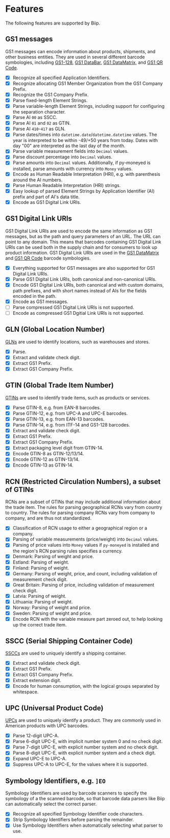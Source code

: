 # Features

The following features are supported by Biip.

## GS1 messages

GS1 messages can encode information about products, shipments, and other
business entities. They are used in several different barcode symbologies,
including
[GS1-128](https://en.wikipedia.org/wiki/Code_128),
[GS1 DataBar](https://en.wikipedia.org/wiki/GS1_DataBar_Coupon),
[GS1 DataMatrix](https://en.wikipedia.org/wiki/Data_Matrix), and
[GS1 QR Code](https://en.wikipedia.org/wiki/QR_code).

- [x] Recognize all specified Application Identifiers.
- [x] Recognize allocating GS1 Member Organization from the GS1 Company Prefix.
- [x] Recognize the GS1 Company Prefix.
- [x] Parse fixed-length Element Strings.
- [x] Parse variable-length Element Strings, including support for configuring
      the separation character.
- [x] Parse AI `00` as SSCC.
- [x] Parse AI `01` and `02` as GTIN.
- [x] Parse AI `410`-`417` as GLN.
- [x] Parse dates/times into `datetime.date`/`datetime.datetime` values. The
      year is interpreted to be within -49/+50 years from today. Dates with day "00"
      are interpreted as the last day of the month.
- [x] Parse variable measurement fields into `Decimal` values.
- [x] Parse discount percentage into `Decimal` values.
- [x] Parse amounts into `Decimal` values. Additionally, if py-moneyed
      is installed, parse amounts with currency into `Money` values.
- [x] Encode as Human Readable Interpretation (HRI),
      e.g. with parenthesis around the AI numbers.
- [x] Parse Human Readable Interpretation (HRI) strings.
- [x] Easy lookup of parsed Element Strings by Application Identifier (AI)
      prefix and part of AI's data title.
- [x] Encode as GS1 Digital Link URIs.

## GS1 Digital Link URIs

GS1 Digital Link URIs are used to encode the same information as GS1 messages,
but as the path and query parameters of an URL. The URL can point to any domain.
This means that barcodes containing GS1 Digital Link URIs can be used both in
the supply chain and for consumers to look up product information. GS1 Digital
Link URIs are used in the [GS1
DataMatrix](https://en.wikipedia.org/wiki/Data_Matrix) and [GS1 QR
Code](https://en.wikipedia.org/wiki/QR_code) barcode symbologies.

- [x] Everything supported for GS1 messages are also supported for GS1 Digital
      Link URIs.
- [x] Parse GS1 Digital Link URIs, both canonical and non-canonical URIs.
- [x] Encode GS1 Digital Link URIs, both canonical and with custom
      domains, path prefixes, and with short names instead of AIs for the fields
      encoded in the path.
- [x] Encode as GS1 messages.
- [ ] Parse compressed GS1 Digital Link URIs is not supported.
- [ ] Encode as compressed GS1 Dgitial Link URIs is not supported.

## GLN (Global Location Number)

[GLNs](https://en.wikipedia.org/wiki/Global_Location_Number) are used to
identify locations, such as warehouses and stores.

- [x] Parse.
- [x] Extract and validate check digit.
- [x] Extract GS1 Prefix.
- [x] Extract GS1 Company Prefix.

## GTIN (Global Trade Item Number)

[GTINs](https://en.wikipedia.org/wiki/Global_Trade_Item_Number) are used to
identify trade items, such as products or services.

- [x] Parse GTIN-8, e.g. from EAN-8 barcodes.
- [x] Parse GTIN-12, e.g. from UPC-A and UPC-E barcodes.
- [x] Parse GTIN-13, e.g. from EAN-13 barcodes.
- [x] Parse GTIN-14, e.g. from ITF-14 and GS1-128 barcodes.
- [x] Extract and validate check digit.
- [x] Extract GS1 Prefix.
- [x] Extract GS1 Company Prefix.
- [x] Extract packaging level digit from GTIN-14.
- [x] Encode GTIN-8 as GTIN-12/13/14.
- [x] Encode GTIN-12 as GTIN-13/14.
- [x] Encode GTIN-13 as GTIN-14.

## RCN (Restricted Circulation Numbers), a subset of GTINs

RCNs are a subset of GTINs that may include additional information about the
trade item. The rules for parsing geographical RCNs vary from country to
country. The rules for parsing company RCNs vary from company to company, and
are thus not standardized.

- [x] Classification of RCN usage to either a geographical region or a company.
- [x] Parsing of variable measurements (price/weight) into `Decimal`
      values.
- [x] Parsing of price values into `Money` values if `py-moneyed` is
      installed and the region's RCN parsing rules specifies a currency.
- [x] Denmark: Parsing of weight and price.
- [x] Estland: Parsing of weight.
- [x] Finland: Parsing of weight.
- [x] Germany: Parsing of weight, price, and count, including validation of
      measurement check digit.
- [x] Great Britain: Parsing of price, including validation of measurement check
      digit.
- [x] Latvia: Parsing of weight.
- [x] Lithuania: Parsing of weight.
- [x] Norway: Parsing of weight and price.
- [x] Sweden: Parsing of weight and price.
- [x] Encode RCN with the variable measure part zeroed out,
      to help looking up the correct trade item.

## SSCC (Serial Shipping Container Code)

[SSCCs](https://en.wikipedia.org/wiki/Serial_shipping_container_code) are used
to uniquely identify a shipping container.

- [x] Extract and validate check digit.
- [x] Extract GS1 Prefix.
- [x] Extract GS1 Company Prefix.
- [x] Extract extension digit.
- [x] Encode for human consumption, with the logical groups separated by whitespace.

## UPC (Universal Product Code)

[UPCs](https://en.wikipedia.org/wiki/Universal_Product_Code) are used to
uniquely identify a product. They are commonly used in American products with
UPC barcodes.

- [x] Parse 12-digit UPC-A.
- [x] Parse 6-digit UPC-E, with implicit number system 0 and no check digit.
- [x] Parse 7-digit UPC-E, with explicit number system and no check digit.
- [x] Parse 8-digit UPC-E, with explicit number system and a check digit.
- [x] Expand UPC-E to UPC-A.
- [x] Suppress UPC-A to UPC-E, for the values where it is supported.

## Symbology Identifiers, e.g. `]EO`

Symbology Identifiers are used by barcode scanners to specify the symbology of a
the scanned barcode, so that barcode data parsers like Biip can automatically
select the correct parser.

- [x] Recognize all specified Symbology Identifier code characters.
- [x] Strip Symbology Identifiers before parsing the remainder.
- [x] Use Symbology Identifiers when automatically selecting what parser to use.
